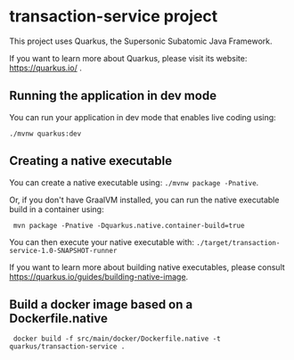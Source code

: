 # transaction-service project

This project uses Quarkus, the Supersonic Subatomic Java Framework.

If you want to learn more about Quarkus, please visit its website: https://quarkus.io/ .

## Running the application in dev mode

You can run your application in dev mode that enables live coding using:
```
./mvnw quarkus:dev
```

## Creating a native executable

You can create a native executable using: `./mvnw package -Pnative`.

Or, if you don't have GraalVM installed, you can run the native executable build in a container using: 
```
 mvn package -Pnative -Dquarkus.native.container-build=true 
```

You can then execute your native executable with: `./target/transaction-service-1.0-SNAPSHOT-runner`

If you want to learn more about building native executables, please consult https://quarkus.io/guides/building-native-image.

## Build a docker image based on a Dockerfile.native 
```
 docker build -f src/main/docker/Dockerfile.native -t quarkus/transaction-service .
```

